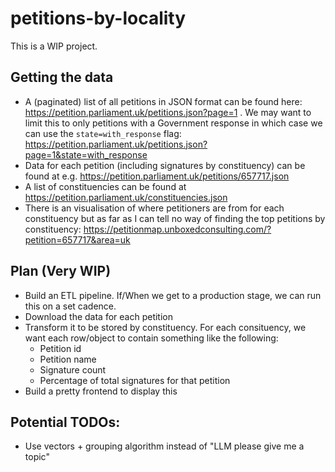 # petitions-by-locality

This is a WIP project.

## Getting the data
 - A (paginated) list of all petitions in JSON format can be found here: https://petition.parliament.uk/petitions.json?page=1 . We may want to limit this to only petitions with a Government response in which case we can use the `state=with_response` flag: https://petition.parliament.uk/petitions.json?page=1&state=with_response
 - Data for each petition (including signatures by constituency) can be found at e.g. https://petition.parliament.uk/petitions/657717.json
 - A list of constituencies can be found at https://petition.parliament.uk/constituencies.json
 - There is an visualisation of where petitioners are from for each constituency but as far as I can tell no way of finding the top petitions by constituency: https://petitionmap.unboxedconsulting.com/?petition=657717&area=uk


## Plan (Very WIP)
 - Build an ETL pipeline. If/When we get to a production stage, we can run this on a set cadence.
 - Download the data for each petition
 - Transform it to be stored by constituency. For each consituency, we want each row/object to contain something like the following:
   - Petition id
   - Petition name
   - Signature count
   - Percentage of total signatures for that petition
 - Build a pretty frontend to display this


## Potential TODOs:

- Use vectors + grouping algorithm instead of "LLM please give me a topic" 